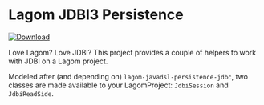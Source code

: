 # Lagom JDBI3 Persistence

[ ![Download](https://api.bintray.com/packages/pazustep/maven/lagom-javadsl-persistence-jdbi3/images/download.svg) ](https://bintray.com/pazustep/maven/lagom-javadsl-persistence-jdbi3/_latestVersion)

Love Lagom? Love JDBI? This project provides a couple of helpers to work with
JDBI on a Lagom project.

Modeled after (and depending on) `lagom-javadsl-persistence-jdbc`, two classes
are made available to your LagomProject: `JdbiSession` and `JdbiReadSide`.
